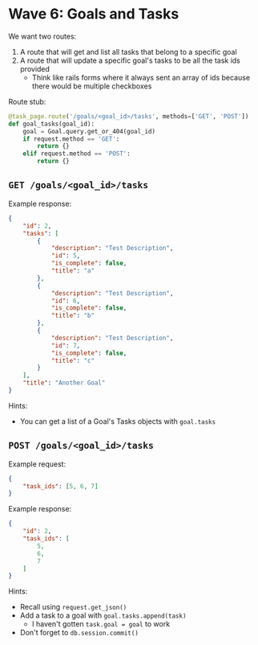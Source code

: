 # Wave 6: Goals and Tasks

We want two routes:

1. A route that will get and list all tasks that belong to a specific goal
2. A route that will update a specific goal's tasks to be all the task ids provided
    - Think like rails forms where it always sent an array of ids because there would be multiple checkboxes

Route stub:

```python
@task_page.route('/goals/<goal_id>/tasks', methods=['GET', 'POST'])
def goal_tasks(goal_id):
    goal = Goal.query.get_or_404(goal_id)
    if request.method == 'GET':
        return {}
    elif request.method == 'POST':
        return {}
```

## `GET /goals/<goal_id>/tasks`

Example response:

```json
{
    "id": 2,
    "tasks": [
        {
            "description": "Test Description",
            "id": 5,
            "is_complete": false,
            "title": "a"
        },
        {
            "description": "Test Description",
            "id": 6,
            "is_complete": false,
            "title": "b"
        },
        {
            "description": "Test Description",
            "id": 7,
            "is_complete": false,
            "title": "c"
        }
    ],
    "title": "Another Goal"
}
```

Hints:

- You can get a list of a Goal's Tasks objects with `goal.tasks`

## `POST /goals/<goal_id>/tasks`

Example request:

```json
{
    "task_ids": [5, 6, 7]
}
```

Example response:

```json
{
    "id": 2,
    "task_ids": [
        5,
        6,
        7
    ]
}
```

Hints:

- Recall using `request.get_json()`
- Add a task to a goal with `goal.tasks.append(task)`
    - I haven't gotten `task.goal = goal` to work
- Don't forget to `db.session.commit()`
